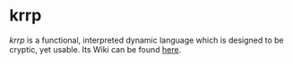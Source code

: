 # krrp
_krrp_ is a functional, interpreted dynamic language which is designed to be cryptic, yet usable. Its Wiki can be found [here](https://github.com/jfrech/krrp/wiki).
